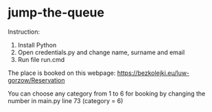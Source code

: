 # jump-the-queue

Instruction:
1. Install Python
2. Open credentials.py and change name, surname and email
3. Run file run.cmd

The place is booked on this webpage:
https://bezkolejki.eu/luw-gorzow/Reservation

You can choose any category from 1 to 6 for booking by changing the number in main.py line 73 (category = 6)
